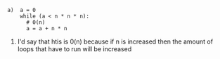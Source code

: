 ```
a)  a = 0
    while (a < n * n * n):
      # 0(n) 
      a = a + n * n
```
1. I'd say that htis is 0(n) because if n is increased then the amount of loops that have to run will be increased



